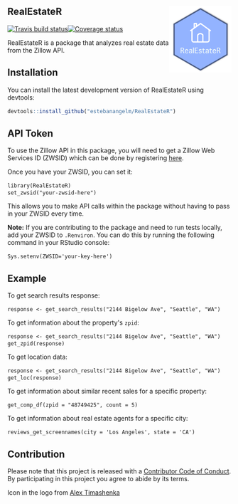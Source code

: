 
<!-- README.md is generated from README.Rmd. Please edit that file -->
RealEstateR <img src="man/figures/realestater_logo.png" align="right" width="140" />
------------------------------------------------------------------------------------

[![Travis build status](https://travis-ci.org/estebanangelm/RealEstateR.svg?branch=master)](https://travis-ci.org/estebanangelm/RealEstateR)[![Coverage status](https://codecov.io/gh/estebanangelm/RealEstateR/branch/master/graph/badge.svg)](https://codecov.io/github/estebanangelm/RealEstateR?branch=master)

RealEstateR is a package that analyzes real estate data from the Zillow API.

Installation
------------

You can install the latest development version of RealEstateR using devtools:

``` r
devtools::install_github("estebanangelm/RealEstateR")
```

API Token
---------

To use the Zillow API in this package, you will need to get a Zillow Web Services ID (ZWSID) which can be done by registering [here](http://www.zillow.com/webservice/Registration.htm).

Once you have your ZWSID, you can set it:

    library(RealEstateR)
    set_zwsid("your-zwsid-here")

This allows you to make API calls within the package without having to pass in your ZWSID every time.

**Note:** If you are contributing to the package and need to run tests locally, add your ZWSID to `.Renviron`. You can do this by running the following command in your RStudio console:

    Sys.setenv(ZWSID='your-key-here')

Example
-------

To get search results response:

    response <- get_search_results("2144 Bigelow Ave", "Seattle", "WA")

To get information about the property's `zpid`:

    response <- get_search_results("2144 Bigelow Ave", "Seattle", "WA")
    get_zpid(response)

To get location data:

    response <- get_search_results("2144 Bigelow Ave", "Seattle", "WA")
    get_loc(response)

To get information about similar recent sales for a specific property:

    get_comp_df(zpid = "48749425", count = 5)

To get information about real estate agents for a specific city:

    reviews_get_screennames(city = 'Los Angeles', state = 'CA')

Contribution
------------

Please note that this project is released with a [Contributor Code of Conduct](CODE_OF_CONDUCT.md). By participating in this project you agree to abide by its terms.

Icon in the logo from [Alex Timashenka](https://www.iconfinder.com/icons/384890/building_home_house_icon#size=128)
